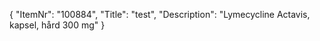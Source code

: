 {
  "ItemNr": "100884",
  "Title": "test",
  "Description": "Lymecycline Actavis, kapsel, hård 300 mg"
}